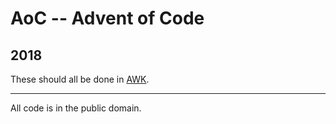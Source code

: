 # AoC -- Advent of Code

## 2018

These should all be done in [AWK][].

--- 

All code is in the public domain.

[AWK]: https://en.wikipedia.org/wiki/AWK
